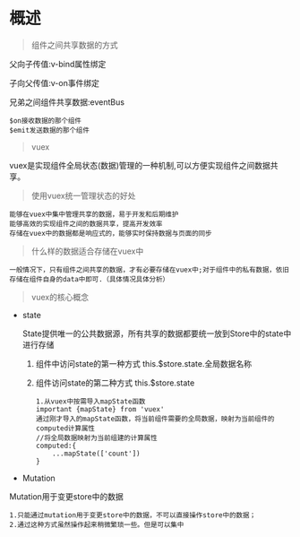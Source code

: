 # 概述 #

> 组件之间共享数据的方式

父向子传值:v-bind属性绑定

子向父传值:v-on事件绑定

兄弟之间组件共享数据:eventBus
	
	$on接收数据的那个组件
	$emit发送数据的那个组件

> vuex

vuex是实现组件全局状态(数据)管理的一种机制,可以方便实现组件之间数据共享。

> 使用vuex统一管理状态的好处

	能够在vuex中集中管理共享的数据，易于开发和后期维护
	能够高效的实现组件之间的数据共享，提高开发效率
	存储在vuex中的数据都是响应式的，能够实时保持数据与页面的同步

> 什么样的数据适合存储在vuex中

	一般情况下，只有组件之间共享的数据，才有必要存储在vuex中;对于组件中的私有数据，依旧存储在组件自身的data中即可.（具体情况具体分析）

> vuex的核心概念
	
- state

	State提供唯一的公共数据源，所有共享的数据都要统一放到Store中的state中进行存储
	
	1. 	组件中访问state的第一种方式  this.$store.state.全局数据名称
	2. 	组件访问state的第二种方式  this.$store.state
	
			1.从vuex中按需导入mapState函数
			important {mapState} from 'vuex'
			通过刚才导入的mapState函数，将当前组件需要的全局数据，映射为当前组件的computed计算属性
			//将全局数据映射为当前组建的计算属性
			computed:{
				...mapState(['count'])
			}



- Mutation

Mutation用于变更store中的数据

    1.只能通过mutation用于变更store中的数据，不可以直接操作store中的数据；
	2.通过这种方式虽然操作起来稍微繁琐一些。但是可以集中 